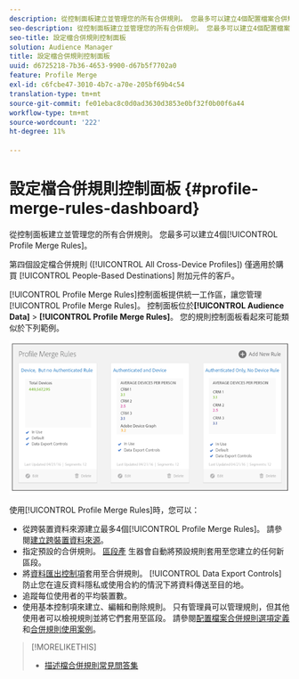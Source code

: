 ```yaml
---
description: 從控制面板建立並管理您的所有合併規則。 您最多可以建立4個配置檔案合併規則。
seo-description: 從控制面板建立並管理您的所有合併規則。 您最多可以建立4個配置檔案合併規則。
seo-title: 設定檔合併規則控制面板
solution: Audience Manager
title: 設定檔合併規則控制面板
uuid: d6725218-7b36-4653-9900-d67b5f7702a0
feature: Profile Merge
exl-id: c6fcbe47-3010-4b7c-a70e-205bf69b4c54
translation-type: tm+mt
source-git-commit: fe01ebac8c0d0ad3630d3853e0bf32f0b00f6a44
workflow-type: tm+mt
source-wordcount: '222'
ht-degree: 11%

---
```


# 設定檔合併規則控制面板 {#profile-merge-rules-dashboard}

從控制面板建立並管理您的所有合併規則。 您最多可以建立4個[!UICONTROL Profile Merge Rules]。

第四個設定檔合併規則 ([!UICONTROL All Cross-Device Profiles]) 僅適用於購買 [!UICONTROL People-Based Destinations] 附加元件的客戶。

[!UICONTROL Profile Merge Rules]控制面板提供統一工作區，讓您管理[!UICONTROL Profile Merge Rules]。 控制面板位於&#x200B;**[!UICONTROL Audience Data]** > **[!UICONTROL Profile Merge Rules]**。 您的規則控制面板看起來可能類似於下列範例。

![](assets/profile-dashboard.png)

使用[!UICONTROL Profile Merge Rules]時，您可以：

* 從跨裝置資料來源建立最多4個[!UICONTROL Profile Merge Rules]。 請參閱[建立跨裝置資料來源](merge-rules-start.md#create-data-source)。
* 指定預設的合併規則。 [區段產](../segments/segment-builder.md) 生器會自動將預設規則套用至您建立的任何新區段。
* 將[資料匯出控制項](../data-export-controls.md)套用至合併規則。 [!UICONTROL Data Export Controls] 防止您在違反資料隱私或使用合約的情況下將資料傳送至目的地。
* 追蹤每位使用者的平均裝置數。
* 使用基本控制項來建立、編輯和刪除規則。 只有管理員可以管理規則，但其他使用者可以檢視規則並將它們套用至區段。 請參閱[配置檔案合併規則選項定義](merge-rule-definitions.md)和[合併規則使用案例](merge-rule-targeting-options.md)。

>[!MORELIKETHIS]
>
>* [描述檔合併規則常見問答集](../../faq/faq-profile-merge.md)

